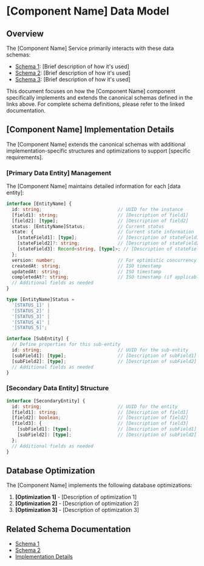 # [Component Name] Data Model

## Overview

The [Component Name] Service primarily interacts with these data schemas:

<!-- List the primary schemas used by this component and link to their canonical definitions -->
* [Schema 1](../../schemas/schema1.md): [Brief description of how it's used]
* [Schema 2](../../schemas/schema2.md): [Brief description of how it's used]
* [Schema 3](../../schemas/schema3.md): [Brief description of how it's used]

This document focuses on how the [Component Name] component specifically implements and extends the canonical schemas defined in the links above. For complete schema definitions, please refer to the linked documentation.

## [Component Name] Implementation Details

The [Component Name] extends the canonical schemas with additional implementation-specific structures and optimizations to support [specific requirements].

### [Primary Data Entity] Management

The [Component Name] maintains detailed information for each [data entity]:

```typescript
interface [EntityName] {
  id: string;                            // UUID for the instance
  [field1]: string;                      // [Description of field1]
  [field2]: [type];                      // [Description of field2]
  status: [EntityName]Status;            // Current status
  state: {                               // Current state information
    [stateField1]: [type];               // [Description of stateField1]
    [stateField2]?: string;              // [Description of stateField2]
    [stateField3]: Record<string, [type]>; // [Description of stateField3]
  };
  version: number;                       // For optimistic concurrency control
  createdAt: string;                     // ISO timestamp
  updatedAt: string;                     // ISO timestamp
  completedAt?: string;                  // ISO timestamp (if applicable)
  // Additional fields as needed
}

type [EntityName]Status = 
  '[STATUS_1]' | 
  '[STATUS_2]' | 
  '[STATUS_3]' | 
  '[STATUS_4]' | 
  '[STATUS_5]';

interface [SubEntity] {
  // Define properties for this sub-entity
  id: string;                            // UUID for the sub-entity
  [subField1]: [type];                   // [Description of subField1]
  [subField2]: [type];                   // [Description of subField2]
  // Additional fields as needed
}
```

### [Secondary Data Entity] Structure

<!-- Document another key data entity in the component -->
```typescript
interface [SecondaryEntity] {
  id: string;                            // UUID for the entity
  [field1]: string;                      // [Description of field1]
  [field2]: boolean;                     // [Description of field2]
  [field3]: {                            // [Description of field3]
    [subField1]: [type];                 // [Description of subField1]
    [subField2]: [type];                 // [Description of subField2]
  };
  // Additional fields as needed
}
```

## Database Optimization

<!-- Describe any specific database optimizations or patterns -->
The [Component Name] implements the following database optimizations:

1. **[Optimization 1]** - [Description of optimization 1]
2. **[Optimization 2]** - [Description of optimization 2]
3. **[Optimization 3]** - [Description of optimization 3]

## Related Schema Documentation

<!-- Link to related schema documentation -->
* [Schema 1](../../schemas/schema1.md)
* [Schema 2](../../schemas/schema2.md)
* [Implementation Details](./implementation/data_access.md) 